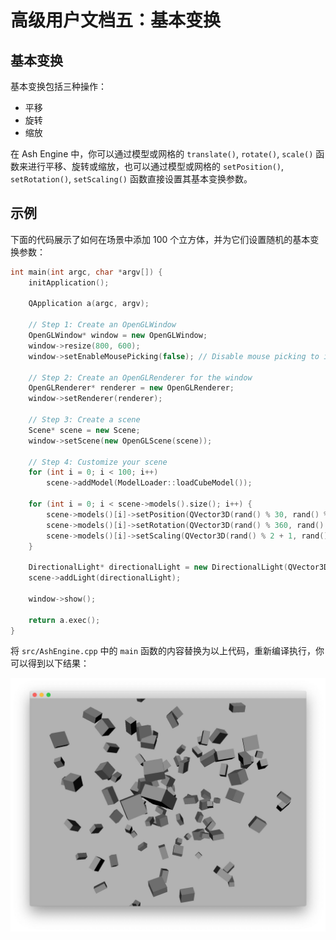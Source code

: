 # 高级用户文档五：基本变换

## 基本变换

基本变换包括三种操作：

* 平移
* 旋转
* 缩放

在 Ash Engine 中，你可以通过模型或网格的 `translate()`, `rotate()`, `scale()` 函数来进行平移、旋转或缩放，也可以通过模型或网格的 `setPosition()`, `setRotation()`, `setScaling()` 函数直接设置其基本变换参数。

## 示例

下面的代码展示了如何在场景中添加 100 个立方体，并为它们设置随机的基本变换参数：

```cpp
int main(int argc, char *argv[]) {
    initApplication();

    QApplication a(argc, argv);

    // Step 1: Create an OpenGLWindow
    OpenGLWindow* window = new OpenGLWindow;
    window->resize(800, 600);
    window->setEnableMousePicking(false); // Disable mouse picking to improve performance

    // Step 2: Create an OpenGLRenderer for the window
    OpenGLRenderer* renderer = new OpenGLRenderer;
    window->setRenderer(renderer);

    // Step 3: Create a scene
    Scene* scene = new Scene;
    window->setScene(new OpenGLScene(scene));

    // Step 4: Customize your scene
    for (int i = 0; i < 100; i++)
        scene->addModel(ModelLoader::loadCubeModel());

    for (int i = 0; i < scene->models().size(); i++) {
        scene->models()[i]->setPosition(QVector3D(rand() % 30, rand() % 30, rand() % 30));
        scene->models()[i]->setRotation(QVector3D(rand() % 360, rand() % 360, rand() % 360));
        scene->models()[i]->setScaling(QVector3D(rand() % 2 + 1, rand() % 2 + 1, rand() % 2 + 1));
    }

    DirectionalLight* directionalLight = new DirectionalLight(QVector3D(1, 1, 1), QVector3D(-2, -4, -3));
    scene->addLight(directionalLight);

    window->show();

    return a.exec();
}
```

将 `src/AshEngine.cpp` 中的 `main` 函数的内容替换为以上代码，重新编译执行，你可以得到以下结果：

![](images/advanced-user-manual5.jpg)